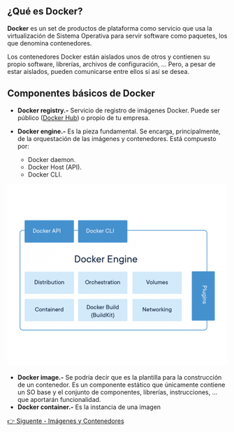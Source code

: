 ## ¿Qué es Docker?

**Docker** es un set de productos de plataforma como servicio que usa la virtualización de Sistema Operativa para servir software como paquetes, los que denomina contenedores.

Los contenedores Docker están aislados unos de otros y contienen su propio software, librerías, archivos de configuración, ... Pero, a pesar de estar aislados, pueden comunicarse entre ellos si así se desea.

## Componentes básicos de Docker

* **Docker registry.-** Servicio de registro de imágenes Docker. Puede ser público ([Docker Hub]((https://hub.docker.com/))) o propio de tu empresa.
* **Docker engine.-** Es la pieza fundamental. Se encarga, principalmente, de la orquestación de las imágenes y contenedores. Está compuesto por:

    - Docker daemon.
    - Docker Host (API).
    - Docker CLI.

![docker-engine](./../images/docker-engine.png)

* **Docker image.-** Se podría decir que es la plantilla para la construcción de un contenedor. Es un componente estático que únicamente contiene un SO base y el conjunto de componentes, librerías, instrucciones, ... que aportarán funcionalidad.
* **Docker container.-** Es la instancia de una imagen

[ 👉 Siguente - Imágenes y Contenedores](images-and-containers.md)
